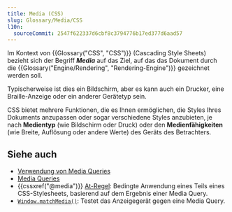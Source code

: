 ```yaml
---
title: Media (CSS)
slug: Glossary/Media/CSS
l10n:
  sourceCommit: 2547f622337d6cbf8c3794776b17ed377d6aad57
---
```


Im Kontext von {{Glossary("CSS", "CSS")}} (Cascading Style Sheets) bezieht sich der Begriff **_Media_** auf das Ziel, auf das das Dokument durch die {{Glossary("Engine/Rendering", "Rendering-Engine")}} gezeichnet werden soll.

Typischerweise ist dies ein Bildschirm, aber es kann auch ein Drucker, eine Braille-Anzeige oder ein anderer Gerätetyp sein.

CSS bietet mehrere Funktionen, die es Ihnen ermöglichen, die Styles Ihres Dokuments anzupassen oder sogar verschiedene Styles anzubieten, je nach **Medientyp** (wie Bildschirm oder Druck) oder den **Medienfähigkeiten** (wie Breite, Auflösung oder andere Werte) des Geräts des Betrachters.

## Siehe auch

- [Verwendung von Media Queries](/de/docs/Web/CSS/CSS_media_queries/Using_media_queries)
- [Media Queries](/de/docs/Web/CSS/CSS_media_queries)
- {{cssxref("@media")}} [At-Regel](/de/docs/Web/CSS/CSS_syntax/At-rule): Bedingte Anwendung eines Teils eines CSS-Stylesheets, basierend auf dem Ergebnis einer Media Query.
- [`Window.matchMedia()`](/de/docs/Web/API/Window/matchMedia): Testet das Anzeigegerät gegen eine Media Query.
